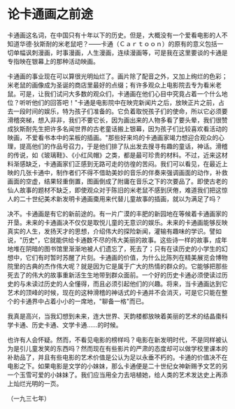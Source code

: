 # 论卡通画之前途

卡通画这名词，在中国只有十年以下的历史。但是，大概没有一个爱看电影的人不知道华德·狄斯耐的米老鼠吧？——卡通（Ｃａｒｔｏｏｎ）的原有的意义包括一切单幅讽刺漫画，时事漫画，人生漫画，连续漫画等，可是我在这里要谈的卡通是专指映在银幕上的那种活动映画。

卡通画的事业现在可以算很光明灿烂了。画片除了配音之外，又加上绚烂的色彩；米老鼠的画像成为圣诞的商店里最好的点缀；有许多观众上电影院去专为看米老鼠。可是，让我们试问大多数的观众们，卡通画在他们心目中究竟占着一个什么地位？听听他们的回答吧！"卡通是电影院中在映完新闻片之后，放映正片之前，占去一段时间的娱乐，特为孩子们准备的。它负着取悦孩子们的使命，所以它必须要滑稽突梯，想入非非，我们不要它长，因为画出来的人物多看了要头晕，我们很赞成狄斯耐先生把许多名闻世界的古老童话搬上银幕，因为孩子们比较喜欢看活动的映画，不爱看书本中的呆板的插画。"那些好来坞的卡通画家竭力想迎合观众的心理，提高他们的作品号召力，于是他们排了队出发去搜寻有趣的童话，神话。滑稽的传说，如《玻璃鞋》、《小红风帽》之类，都是最可珍贵的材料。不过，近来这材料渐感缺乏，卡通画家们正感到无路可走的彷徨的苦闷。我们可以看见，在最近上映的几张卡通中，制作者们不得不借助美妙的音乐的伴奏来强调画面的动作，补救画面的空虚，结果轻重倒置，图画倒成了附庸在音乐之下的次要品了。即使古老的仙人故事的题材不缺乏，即使观众对于陈旧的米老鼠不感到厌倦，难道我们把这惊人的二十世纪美术新发明卡通画棗用来代替儿童故事的插画，就以为满足了吗？

决不。卡通画是有它的新前途的。有一片广漠的丰肥的新园地在等候着卡通画家的开垦。未来的卡通画决不仅仅是取悦儿童的无意识的娱乐。未来的卡通画能够反映真实的人生，发扬天才的思想，介绍伟大的探险新闻，灌输有趣味的学识。譬如说，"历史"，它就能供给卡通数不尽的伟大美丽的故事。这些诗一样的故事，成年地堆在阴暗的图书馆里渐渐地被人们遗忘了，死去了；只有在读历史的小学生的幻想中，它们有时暂时苏醒了片刻。卡通画的价值，为什么比陈列在精美展览会博物院里的古典的杰作伟大呢？就是因为它是属于广大的热情的群众的。它能够把那些死去了的伟大的故事重新活生生地带到群众面前。一个好的历史卡通必须使读过历史的与未读过历史的人全懂得，而且必须引起他们的兴趣。将来，当卡通画达到它艺术的顶峰的时候，现在的这种滑稽的神话式的卡通并不会消灭，可是它只能在整个的卡通界中占着小小的一席地，"聊备一格"而已。

我真是高兴，当我幻想到未来，连大世界、天韵楼都放映着美丽的艺术的结晶棗科学卡通、历史卡通、文学卡通……的时候。

也许有人会怀疑。然而，不看见电影的榜样吗？电影在新发明时代，不是同样被认为是引儿童发笑的东西吗？然而现在有些影片的严肃的态度却可以做学校里课本的补助品了，并且有些电影的艺术价值是公认为足以永垂不朽的。卡通的价值决不在电影之下。如果电影是文学的小妹妹，那么卡通便是二十世纪女神新赐予文艺的另一个玉雪可爱的小妹妹了。我们应当用全力去培植她，给人类的艺术发达史上再添上灿烂光明的一页。

（一九三七年）
